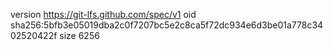 version https://git-lfs.github.com/spec/v1
oid sha256:5bfb3e05019dba2c0f7207bc5e2c8ca5f72dc934e6d3be01a778c3402520422f
size 6256

